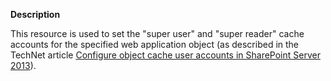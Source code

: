 **Description**

This resource is used to set the "super user" and "super reader" cache accounts for the 
specified web application object (as described in the TechNet article [Configure object 
cache user accounts in SharePoint Server 2013](https://technet.microsoft.com/en-us/library/ff758656.aspx)).
